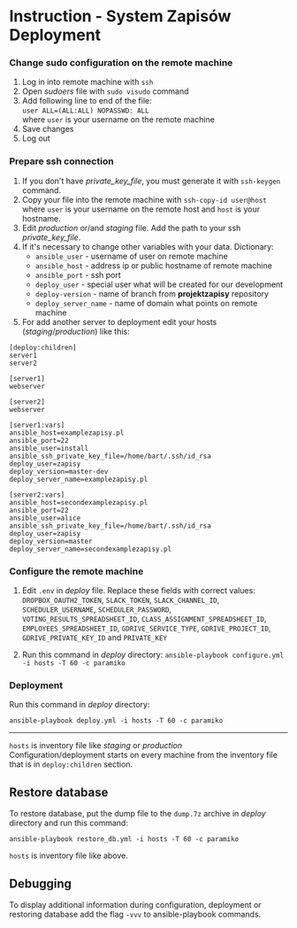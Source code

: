# Instruction - System Zapisów Deployment

### Change sudo configuration on the remote machine
1. Log in into remote machine with `ssh`
2. Open *sudoers* file with `sudo visudo` command
3. Add following line to end of the file:\
    `user ALL=(ALL:ALL) NOPASSWD: ALL`\
    where `user` is your username on the remote machine
4. Save changes
5. Log out

### Prepare ssh connection
 1. If you don't have *private_key_file*, you must generate it with `ssh-keygen` command.
 2. Copy your file into the remote machine with `ssh-copy-id user@host`\
    where `user` is your username on the remote host and `host` is your hostname.
 3. Edit *production* or/and *staging* file. Add the path to your ssh *private_key_file*.
 4. If it's necessary to change other variables with your data.
    Dictionary:
    - `ansible_user` - username of user on remote machine
    - `ansible_host` - address ip or public hostname of remote machine
    - `ansible_port` - ssh port
    - `deploy_user` - special user what will be created for our development
    - `deploy-version` - name of branch from __projektzapisy__ repository
    - `deploy_server_name` - name of domain what points on remote machine
5. For add another server to deployment edit your hosts (*staging*/*production*) like this:
```
[deploy:children]
server1
server2

[server1]
webserver

[server2]
webserver

[server1:vars]
ansible_host=examplezapisy.pl
ansible_port=22
ansible_user=install
ansible_ssh_private_key_file=/home/bart/.ssh/id_rsa
deploy_user=zapisy
deploy_version=master-dev
deploy_server_name=examplezapisy.pl

[server2:vars]
ansible_host=secondexamplezapisy.pl
ansible_port=22
ansible_user=alice
ansible_ssh_private_key_file=/home/bart/.ssh/id_rsa
deploy_user=zapisy
deploy_version=master
deploy_server_name=secondexamplezapisy.pl
```

### Configure the remote machine
1. Edit `.env` in *deploy* file. Replace these fields with correct values:
	`DROPBOX_OAUTH2_TOKEN`, `SLACK_TOKEN`, `SLACK_CHANNEL_ID`, `SCHEDULER_USERNAME`, `SCHEDULER_PASSWORD`, `VOTING_RESULTS_SPREADSHEET_ID`, `CLASS_ASSIGNMENT_SPREADSHEET_ID`, `EMPLOYEES_SPREADSHEET_ID`, `GDRIVE_SERVICE_TYPE`, `GDRIVE_PROJECT_ID`, `GDRIVE_PRIVATE_KEY_ID` and `PRIVATE_KEY`

2. Run this command in *deploy* directory:
`ansible-playbook configure.yml -i hosts -T 60 -c paramiko`
### Deployment
Run this command in *deploy* directory:
```
ansible-playbook deploy.yml -i hosts -T 60 -c paramiko
```
---
`hosts` is inventory file like *staging* or *production*\
Configuration/deployment starts on every machine from the inventory file that is in `deploy:children` section.

## Restore database
To restore database, put the dump file to the `dump.7z` archive in *deploy* directory and run this command:
```
ansible-playbook restore_db.yml -i hosts -T 60 -c paramiko
```
`hosts` is inventory file like above.

## Debugging
To display additional information during configuration, deployment or restoring database add the flag `-vvv` to ansible-playbook commands.
